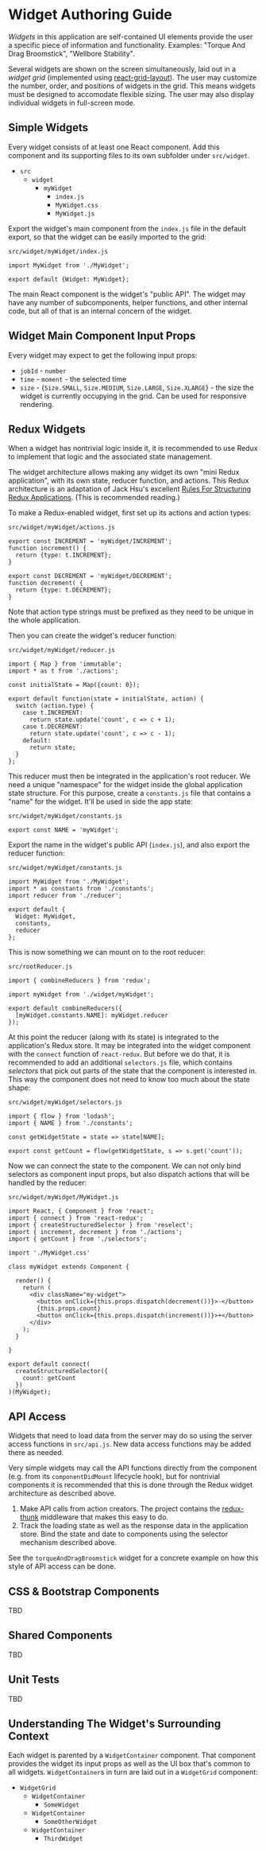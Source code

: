 # Widget Authoring Guide

*Widgets* in this application are self-contained UI elements provide the user a specific piece of information and functionality. Examples: "Torque And Drag Broomstick", "Wellbore Stability".

Several widgets are shown on the screen simultaneously, laid out in a *widget grid* (implemented using [react-grid-layout](https://www.npmjs.com/package/react-grid-layout)). The user may customize the number, order, and positions of widgets in the grid. This means widgets must be designed to accomodate flexible sizing. The user may also display individual widgets in full-screen mode.

## Simple Widgets

Every widget consists of at least one React component. Add this component and its supporting files to its own subfolder under `src/widget`.

* `src`
  * `widget`
    * `myWidget`
      * `index.js`
      * `MyWidget.css`
      * `MyWidget.js`

Export the widget's main component from the `index.js` file in the default export, so that the widget can be easily imported to the grid:

`src/widget/myWidget/index.js`

    import MyWidget from './MyWidget';

    export default {Widget: MyWidget};

The main React component is the widget's "public API". The widget may have any number of subcomponents, helper functions, and other internal code, but all of that is an internal concern of the widget.

## Widget Main Component Input Props

Every widget may expect to get the following input props:

* `jobId` - `number`
* `time` - `moment` - the selected time
* `size` - {`Size.SMALL`, `Size.MEDIUM`, `Size.LARGE`, `Size.XLARGE`} - the size the widget is currently occupying in the grid. Can be used for responsive rendering.

## Redux Widgets

When a widget has nontrivial logic inside it, it is recommended to use Redux to implement that logic and the associated state management.

The widget architecture allows making any widget its own "mini Redux application", with its own state, reducer function, and actions. This Redux architecture is an adaptation of Jack Hsu's excellent [Rules For Structuring Redux Applications](http://jaysoo.ca/2016/02/28/organizing-redux-application/). (This is recommended reading.)

To make a Redux-enabled widget, first set up its actions and action types:

`src/widget/myWidget/actions.js`

    export const INCREMENT = 'myWidget/INCREMENT';
    function increment() {
      return {type: t.INCREMENT};
    }

    export const DECREMENT = 'myWidget/DECREMENT';
    function decrement( {
      return {type: t.DECREMENT};
    }

Note that action type strings must be prefixed as they need to be unique in the whole application.

Then you can create the widget's reducer function:

`src/widget/myWidget/reducer.js`

    import { Map } from 'immutable';
    import * as t from './actions';

    const initialState = Map({count: 0});

    export default function(state = initialState, action) {
      switch (action.type) {
        case t.INCREMENT:
          return state.update('count', c => c + 1);
        case t.DECREMENT:
          return state.update('count', c => c - 1);
        default:
          return state;
      }
    };

This reducer must then be integrated in the application's root reducer. We need a unique "namespace" for the widget inside the global application state structure. For this purpose, create a `constants.js` file that contains a "name" for the widget. It'll be used in side the app state:

`src/widget/myWidget/constants.js`

    export const NAME = 'myWidget';

Export the name in the widget's public API (`index.js`), and also export the reducer function:

`src/widget/myWidget/constants.js`

    import MyWidget from './MyWidget';
    import * as constants from './constants';
    import reducer from './reducer';

    export default {
      Widget: MyWidget,
      constants,
      reducer
    };

This is now something we can mount on to the root reducer:

`src/rootReducer.js`

    import { combineReducers } from 'redux';

    import myWidget from './widget/myWidget';

    export default combineReducers({
      [myWidget.constants.NAME]: myWidget.reducer
    });


At this point the reducer (along with its state) is integrated to the application's Redux store. It may be integrated into the widget component with the `connect` function of `react-redux`. But before we do that, it is recommended to add an additional `selectors.js` file, which contains *selectors* that pick out parts of the state that the component is interested in. This way the component does not need to know too much about the state shape:

`src/widget/myWidget/selectors.js`

    import { flow } from 'lodash';
    import { NAME } from './constants';

    const getWidgetState = state => state[NAME];

    export const getCount = flow(getWidgetState, s => s.get('count'));


Now we can connect the state to the component. We can not only bind selectors as component input props, but also dispatch actions that will be handled by the reducer:

`src/widget/myWidget/MyWidget.js`

    import React, { Component } from 'react';
    import { connect } from 'react-redux';
    import { createStructuredSelector } from 'reselect';
    import { increment, decrement } from './actions';
    import { getCount } from './selectors';

    import './MyWidget.css'

    class myWidget extends Component {

      render() {
        return (
          <div className="my-widget">
            <button onClick={this.props.dispatch(decrement())}>-</button>
            {this.props.count}
            <button onClick={this.props.dispatch(increment())}>+</button>
          </div>
        );
      }

    }

    export default connect(
      createStructuredSelector({
        count: getCount
      })
    )(MyWidget);

## API Access

Widgets that need to load data from the server may do so using the server access functions in `src/api.js`. New data access functions may be added there as needed.

Very simple widgets may call the API functions directly from the component (e.g. from its `componentDidMount` lifecycle hook), but for nontrivial components it is recommended that this is done through the Redux widget architecture as described above.

1. Make API calls from action creators. The project contains the [redux-thunk](https://github.com/gaearon/redux-thunk) middleware that makes this easy to do.
2. Track the loading state as well as the response data in the application store. Bind the state and date to components using the selector mechanism described above.

See the `torqueAndDragBroomstick` widget for a concrete example on how this style of API access can be done.

## CSS & Bootstrap Components

TBD

## Shared Components

TBD

## Unit Tests

TBD

## Understanding The Widget's Surrounding Context

Each widget is parented by a `WidgetContainer` component. That component provides the widget its input props as well as the UI box that's common to all widgets. `WidgetContainer`s in turn are laid out in a `WidgetGrid` component:

* `WidgetGrid`
  * `WidgetContainer`
    * `SomeWidget`
  * `WidgetContainer`
    * `SomeOtherWidget`
  * `WidgetContainer`
    * `ThirdWidget`
